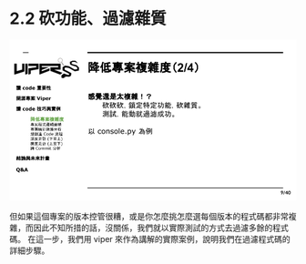 # 2.2 砍功能、過濾雜質

![](../.gitbook/assets/coscup-versionpython-kai-yuan-ruan-ti-kao-gu-8.png)

但如果這個專案的版本控管很糟，或是你怎麼挑怎麼選每個版本的程式碼都非常複雜，而因此不知所措的話，沒關係，我們就以實際測試的方式去過濾多餘的程式碼。
在這一步，我們用 viper 來作為講解的實際案例，說明我們在過濾程式碼的詳細步驟。


